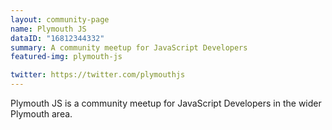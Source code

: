 ```yaml
---
layout: community-page
name: Plymouth JS
dataID: "16812344332"
summary: A community meetup for JavaScript Developers
featured-img: plymouth-js

twitter: https://twitter.com/plymouthjs
---
```

Plymouth JS is a community meetup for JavaScript Developers in the wider
Plymouth area.
